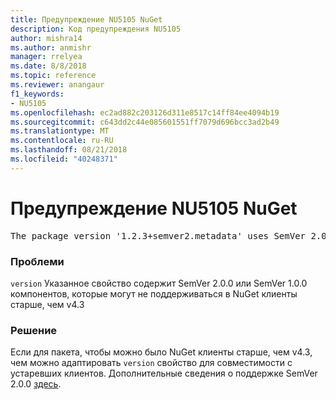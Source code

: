 ```yaml
---
title: Предупреждение NU5105 NuGet
description: Код предупреждения NU5105
author: mishra14
ms.author: anmishr
manager: rrelyea
ms.date: 8/8/2018
ms.topic: reference
ms.reviewer: anangaur
f1_keywords:
- NU5105
ms.openlocfilehash: ec2ad882c203126d311e8517c14ff84ee4094b19
ms.sourcegitcommit: c643dd2c44e085601551ff7079d696bcc3ad2b49
ms.translationtype: MT
ms.contentlocale: ru-RU
ms.lasthandoff: 08/21/2018
ms.locfileid: "40248371"
---
```

# <a name="nuget-warning-nu5105"></a>Предупреждение NU5105 NuGet
<pre>The package version '1.2.3+semver2.metadata' uses SemVer 2.0.0 or components of SemVer 1.0.0 that are not supported on legacy clients. Change the package version to a SemVer 1.0.0 string. If the version contains a release label it must start with a letter. This message can be ignored if the package is not intended for older clients.</pre>

### <a name="issue"></a>Проблеми

`version` Указанное свойство содержит SemVer 2.0.0 или SemVer 1.0.0 компонентов, которые могут не поддерживаться в NuGet клиенты старше, чем v4.3


### <a name="solution"></a>Решение

Если для пакета, чтобы можно было NuGet клиенты старше, чем v4.3, чем можно адаптировать `version` свойство для совместимости с устаревших клиентов. Дополнительные сведения о поддержке SemVer 2.0.0 [здесь](https://github.com/NuGet/Home/wiki/SemVer-2.0.0-support).

